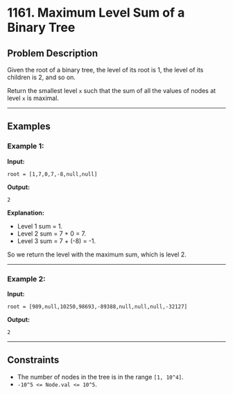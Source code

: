 # 1161. Maximum Level Sum of a Binary Tree

## Problem Description

Given the root of a binary tree, the level of its root is 1, the level of its children is 2, and so on.

Return the smallest level `x` such that the sum of all the values of nodes at level `x` is maximal.

---

## Examples

### Example 1:

**Input:** 
```
root = [1,7,0,7,-8,null,null]
```

**Output:** 
```
2
```

**Explanation:** 
- Level 1 sum = 1.
- Level 2 sum = 7 + 0 = 7.
- Level 3 sum = 7 + (-8) = -1.

So we return the level with the maximum sum, which is level 2.

---

### Example 2:

**Input:** 
```
root = [989,null,10250,98693,-89388,null,null,null,-32127]
```

**Output:** 
```
2
```

---

## Constraints

- The number of nodes in the tree is in the range `[1, 10^4]`.
- `-10^5 <= Node.val <= 10^5`.
